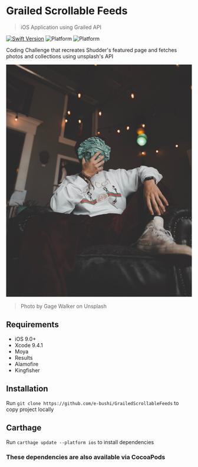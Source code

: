 # Grailed Scrollable Feeds
>iOS Application using Grailed API

[![Swift Version](https://img.shields.io/badge/Swift-4.0-orange.svg)](https://swift.org)
![Platform](https://img.shields.io/badge/platform-ios-lightgrey.svg)
![Platform](https://img.shields.io/badge/Carthage-Compatible-green.svg)


Coding Challenge that recreates Shudder's featured page and fetches photos and collections using unsplash's API

![](designer.jpg)
>Photo by Gage Walker on Unsplash

## Requirements

- iOS 9.0+
- Xcode 9.4.1
- Moya
- Results
- Alamofire
- Kingfisher


## Installation

Run `git clone https://github.com/e-bushi/GrailedScrollableFeeds` to copy project locally

## Carthage

Run `carthage update --platform ios` to install dependencies

### These dependencies are also available via CocoaPods
